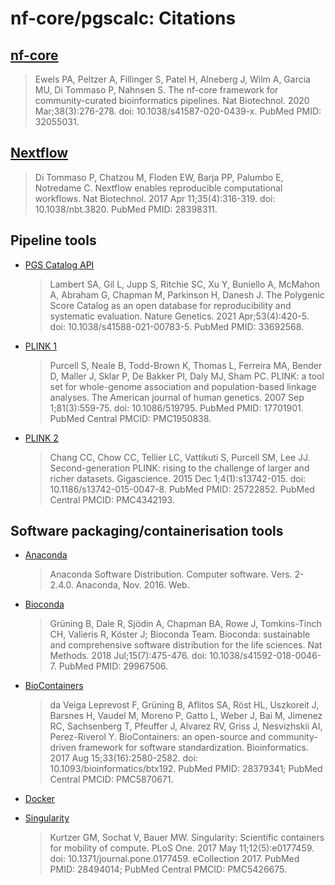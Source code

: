 # nf-core/pgscalc: Citations

## [nf-core](https://pubmed.ncbi.nlm.nih.gov/32055031/)

> Ewels PA, Peltzer A, Fillinger S, Patel H, Alneberg J, Wilm A, Garcia MU, Di Tommaso P, Nahnsen S. The nf-core framework for community-curated bioinformatics pipelines. Nat Biotechnol. 2020 Mar;38(3):276-278. doi: 10.1038/s41587-020-0439-x. PubMed PMID: 32055031.

## [Nextflow](https://pubmed.ncbi.nlm.nih.gov/28398311/)

> Di Tommaso P, Chatzou M, Floden EW, Barja PP, Palumbo E, Notredame C. Nextflow enables reproducible computational workflows. Nat Biotechnol. 2017 Apr 11;35(4):316-319. doi: 10.1038/nbt.3820. PubMed PMID: 28398311.

## Pipeline tools

* [PGS Catalog API](https://pubmed.ncbi.nlm.nih.gov/33692568/)
    > Lambert SA, Gil L, Jupp S, Ritchie SC, Xu Y, Buniello A, McMahon A, Abraham G, Chapman M, Parkinson H, Danesh J. The Polygenic Score Catalog as an open database for reproducibility and systematic evaluation. Nature Genetics. 2021 Apr;53(4):420-5. doi: 10.1038/s41588-021-00783-5. PubMed PMID: 33692568. 
 
 * [PLINK 1](https://pubmed.ncbi.nlm.nih.gov/17701901/)
    > Purcell S, Neale B, Todd-Brown K, Thomas L, Ferreira MA, Bender D, Maller J, Sklar P, De Bakker PI, Daly MJ, Sham PC. PLINK: a tool set for whole-genome association and population-based linkage analyses. The American journal of human genetics. 2007 Sep 1;81(3):559-75. doi: 10.1086/519795. PubMed PMID:  17701901. PubMed Central PMCID: PMC1950838.

* [PLINK 2](https://pubmed.ncbi.nlm.nih.gov/25722852/)
    > Chang CC, Chow CC, Tellier LC, Vattikuti S, Purcell SM, Lee JJ. Second-generation PLINK: rising to the challenge of larger and richer datasets. Gigascience. 2015 Dec 1;4(1):s13742-015. doi: 10.1186/s13742-015-0047-8. PubMed PMID: 25722852. PubMed Central PMCID: PMC4342193.

## Software packaging/containerisation tools

* [Anaconda](https://anaconda.com)
    > Anaconda Software Distribution. Computer software. Vers. 2-2.4.0. Anaconda, Nov. 2016. Web.

* [Bioconda](https://pubmed.ncbi.nlm.nih.gov/29967506/)
    > Grüning B, Dale R, Sjödin A, Chapman BA, Rowe J, Tomkins-Tinch CH, Valieris R, Köster J; Bioconda Team. Bioconda: sustainable and comprehensive software distribution for the life sciences. Nat Methods. 2018 Jul;15(7):475-476. doi: 10.1038/s41592-018-0046-7. PubMed PMID: 29967506.

* [BioContainers](https://pubmed.ncbi.nlm.nih.gov/28379341/)
    > da Veiga Leprevost F, Grüning B, Aflitos SA, Röst HL, Uszkoreit J, Barsnes H, Vaudel M, Moreno P, Gatto L, Weber J, Bai M, Jimenez RC, Sachsenberg T, Pfeuffer J, Alvarez RV, Griss J, Nesvizhskii AI, Perez-Riverol Y. BioContainers: an open-source and community-driven framework for software standardization. Bioinformatics. 2017 Aug 15;33(16):2580-2582. doi: 10.1093/bioinformatics/btx192. PubMed PMID: 28379341; PubMed Central PMCID: PMC5870671.

* [Docker](https://dl.acm.org/doi/10.5555/2600239.2600241)

* [Singularity](https://pubmed.ncbi.nlm.nih.gov/28494014/)
    > Kurtzer GM, Sochat V, Bauer MW. Singularity: Scientific containers for mobility of compute. PLoS One. 2017 May 11;12(5):e0177459. doi: 10.1371/journal.pone.0177459. eCollection 2017. PubMed PMID: 28494014; PubMed Central PMCID: PMC5426675.
